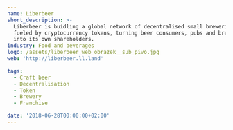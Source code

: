 ```yaml
---
name: Liberbeer
short_description: >-
  Liberbeer is buidling a global network of decentralised small breweries,
  fueled by cryptocurrency tokens, turning beer consumers, pubs and breweries
  into its own shareholders.
industry: Food and beverages
logo: /assets/liberbeer_web_obrazek__sub_pivo.jpg
web: 'http://liberbeer.ll.land'

tags:
  - Craft beer
  - Decentralisation
  - Token
  - Brewery
  - Franchise

date: '2018-06-28T00:00:00+02:00'
---
```

